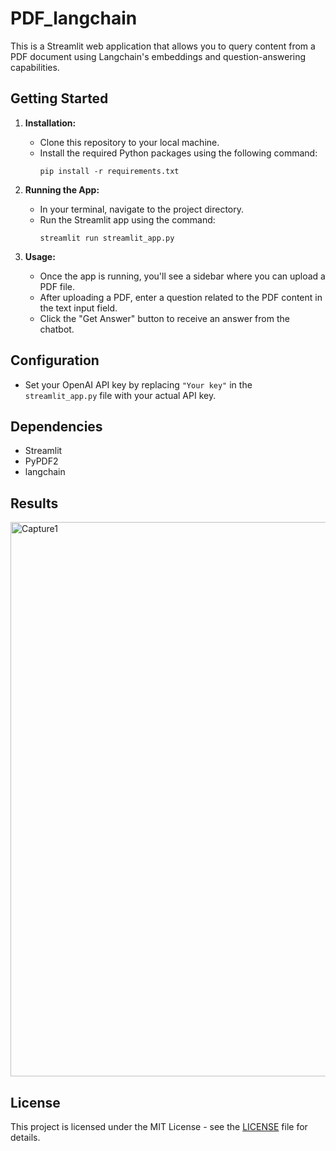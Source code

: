 # PDF_langchain

This is a Streamlit web application that allows you to query content from a PDF document using Langchain's embeddings and question-answering capabilities.

## Getting Started

1. **Installation:**
   - Clone this repository to your local machine.
   - Install the required Python packages using the following command:
     ```
     pip install -r requirements.txt
     ```

2. **Running the App:**
   - In your terminal, navigate to the project directory.
   - Run the Streamlit app using the command:
     ```
     streamlit run streamlit_app.py
     ```

3. **Usage:**
   - Once the app is running, you'll see a sidebar where you can upload a PDF file.
   - After uploading a PDF, enter a question related to the PDF content in the text input field.
   - Click the "Get Answer" button to receive an answer from the chatbot.

## Configuration

- Set your OpenAI API key by replacing `"Your key"` in the `streamlit_app.py` file with your actual API key.

## Dependencies

- Streamlit
- PyPDF2
- langchain

## Results 

<img width="887" alt="Capture1" src="https://github.com/aybstain/PDF_langchain/assets/103702856/8acf340b-6738-498a-8d90-e33ae47133d4">

## License

This project is licensed under the MIT License - see the [LICENSE](LICENSE) file for details.
